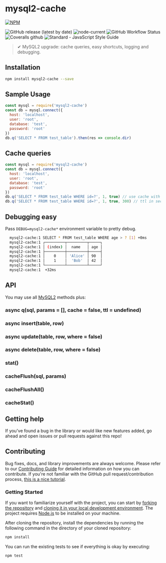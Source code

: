 # mysql2-cache

[![NPM](https://nodei.co/npm/mysql2-cache.png?downloads=true&stars=true)](https://nodei.co/npm/mysql2-cache/)

![GitHub release (latest by date)](https://img.shields.io/github/v/release/2naive/mysql2-cache)
![node-current](https://img.shields.io/node/v/mysql2-cache)
![GitHub Workflow Status](https://img.shields.io/github/actions/workflow/status/2naive/mysql2-cache/node.js.yml?branch=master)
![Coveralls github](https://img.shields.io/coveralls/github/2naive/mysql2-cache)
![Standard - JavaScript Style Guide](https://img.shields.io/badge/code_style-standard-brightgreen.svg)

> ✔ MySQL2 upgrade: cache queries, easy shortcuts, logging and debugging.

## Installation

```bash
npm install mysql2-cache --save
```

## Sample Usage

```javascript
const mysql = require('mysql2-cache')
const db = mysql.connect({
  host: 'localhost',
  user: 'root',
  database: 'test',
  password: 'root'
})
db.q('SELECT * FROM test_table').then(res => console.dir)
```

## Cache queries

```javascript
const mysql = require('mysql2-cache')
const db = mysql.connect({
  host: 'localhost',
  user: 'root',
  database: 'test',
  password: 'root'
})
db.q('SELECT * FROM test_table WHERE id=?', 1, true) // use cache with default ttl=300s
db.q('SELECT * FROM test_table WHERE id=?', 1, true, 300) // ttl in seconds
```

## Debugging easy

Pass `DEBUG=mysql2-cache*` environment variable to pretty debug.

```bash
  mysql2-cache:1 SELECT * FROM test_table WHERE age > ? [1] +0ms
  mysql2-cache:1 ┌─────────┬─────────┬─────┐
  mysql2-cache:1 │ (index) │  name   │ age │
  mysql2-cache:1 ├─────────┼─────────┼─────┤
  mysql2-cache:1 │    0    │ 'Alice' │ 90  │
  mysql2-cache:1 │    1    │  'Bob'  │ 42  │
  mysql2-cache:1 └─────────┴─────────┴─────┘
  mysql2-cache:1  +32ms
```

## API

You may use all [MySQL2](https://github.com/sidorares/node-mysql2) methods plus:

### async q(sql, params = [], cache = false, ttl = undefined)

### async insert(table, row)

### async update(table, row, where = false)

### async delete(table, row, where = false)

### stat()

### cacheFlush(sql, params)

### cacheFlushAll()

### cacheStat()

## Getting help

If you've found a bug in the library or would like new features added, go ahead and open issues or pull requests against this repo!

## Contributing

Bug fixes, docs, and library improvements are always welcome. Please refer to our [Contributing Guide](CONTRIBUTING.md) for detailed information on how you can contribute.
If you're not familiar with the GitHub pull request/contribution process, [this is a nice tutorial](https://gun.io/blog/how-to-github-fork-branch-and-pull-request/).

### Getting Started

If you want to familiarize yourself with the project, you can start by [forking the repository](https://help.github.com/articles/fork-a-repo/) and [cloning it in your local development environment](https://help.github.com/articles/cloning-a-repository/). The project requires [Node.js](https://nodejs.org) to be installed on your machine.

After cloning the repository, install the dependencies by running the following command in the directory of your cloned repository:

```bash
npm install
```

You can run the existing tests to see if everything is okay by executing:

```bash
npm test
```
